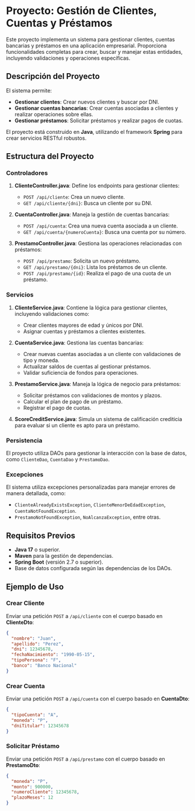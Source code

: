 # Proyecto: Gestión de Clientes, Cuentas y Préstamos

Este proyecto implementa un sistema para gestionar clientes, cuentas bancarias y préstamos en una aplicación empresarial. Proporciona funcionalidades completas para crear, buscar y manejar estas entidades, incluyendo validaciones y operaciones específicas.

## Descripción del Proyecto

El sistema permite:
- **Gestionar clientes**: Crear nuevos clientes y buscar por DNI.
- **Gestionar cuentas bancarias**: Crear cuentas asociadas a clientes y realizar operaciones sobre ellas.
- **Gestionar préstamos**: Solicitar préstamos y realizar pagos de cuotas.

El proyecto está construido en **Java**, utilizando el framework **Spring** para crear servicios RESTful robustos.

## Estructura del Proyecto

### Controladores

1. **ClienteController.java**: Define los endpoints para gestionar clientes:
   - `POST /api/cliente`: Crea un nuevo cliente.
   - `GET /api/cliente/{dni}`: Busca un cliente por su DNI.

2. **CuentaController.java**: Maneja la gestión de cuentas bancarias:
   - `POST /api/cuenta`: Crea una nueva cuenta asociada a un cliente.
   - `GET /api/cuenta/{numeroCuenta}`: Busca una cuenta por su número.

3. **PrestamoController.java**: Gestiona las operaciones relacionadas con préstamos:
   - `POST /api/prestamo`: Solicita un nuevo préstamo.
   - `GET /api/prestamo/{dni}`: Lista los préstamos de un cliente.
   - `POST /api/prestamo/{id}`: Realiza el pago de una cuota de un préstamo.

### Servicios

1. **ClienteService.java**: Contiene la lógica para gestionar clientes, incluyendo validaciones como:
   - Crear clientes mayores de edad y únicos por DNI.
   - Asignar cuentas y préstamos a clientes existentes.

2. **CuentaService.java**: Gestiona las cuentas bancarias:
   - Crear nuevas cuentas asociadas a un cliente con validaciones de tipo y moneda.
   - Actualizar saldos de cuentas al gestionar préstamos.
   - Validar suficiencia de fondos para operaciones.

3. **PrestamoService.java**: Maneja la lógica de negocio para préstamos:
   - Solicitar préstamos con validaciones de montos y plazos.
   - Calcular el plan de pago de un préstamo.
   - Registrar el pago de cuotas.

4. **ScoreCreditService.java**: Simula un sistema de calificación crediticia para evaluar si un cliente es apto para un préstamo.

### Persistencia

El proyecto utiliza DAOs para gestionar la interacción con la base de datos, como `ClienteDao`, `CuentaDao` y `PrestamoDao`.

### Excepciones

El sistema utiliza excepciones personalizadas para manejar errores de manera detallada, como:
- `ClienteAlreadyExistsException`, `ClienteMenorDeEdadException`, `CuentaNotFoundException`.
- `PrestamoNotFoundException`, `NoAlcanzaException`, entre otras.

## Requisitos Previos

- **Java 17** o superior.
- **Maven** para la gestión de dependencias.
- **Spring Boot** (versión 2.7 o superior).
- Base de datos configurada según las dependencias de los DAOs.


## Ejemplo de Uso

### Crear Cliente
Enviar una petición `POST` a `/api/cliente` con el cuerpo basado en **ClienteDto**:
```json
{
  "nombre": "Juan",
  "apellido": "Perez",
  "dni": 12345678,
  "fechaNacimiento": "1990-05-15",
  "tipoPersona": "F",
  "banco": "Banco Nacional"
}
```

### Crear Cuenta
Enviar una petición `POST` a `/api/cuenta` con el cuerpo basado en **CuentaDto**:
```json
{
  "tipoCuenta": "A",
  "moneda": "P",
  "dniTitular": 12345678
}
```

### Solicitar Préstamo
Enviar una petición `POST` a `/api/prestamo` con el cuerpo basado en **PrestamoDto**:
```json
{
  "moneda": "P",
  "monto": 900000,
  "numeroCliente": 12345678,
  "plazoMeses": 12
}
```
